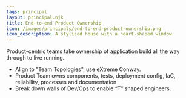 ```yaml
---
tags: principal
layout: principal.njk
title: End-to-end Product Ownership
icon: /images/principals/end-to-end-product-ownership.png
icon_description: A stylised house with a heart-shaped window
---
```

Product-centric teams take ownership of application build all the way through to live running.

* Align to "Team Topologies", use eXtreme Conway.
* Product Team owns components, tests, deployment config, IaC, reliability, processes and documentation
* Break down walls of Dev/Ops to enable “T” shaped engineers.

